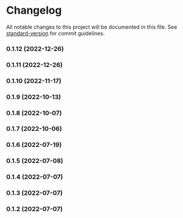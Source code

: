 # Changelog

All notable changes to this project will be documented in this file. See [standard-version](https://github.com/conventional-changelog/standard-version) for commit guidelines.

### 0.1.12 (2022-12-26)

### 0.1.11 (2022-12-26)

### 0.1.10 (2022-11-17)

### 0.1.9 (2022-10-13)

### 0.1.8 (2022-10-07)

### 0.1.7 (2022-10-06)

### 0.1.6 (2022-07-19)

### 0.1.5 (2022-07-08)

### 0.1.4 (2022-07-07)

### 0.1.3 (2022-07-07)

### 0.1.2 (2022-07-07)
